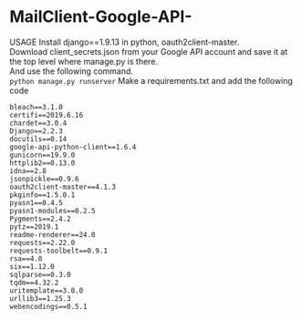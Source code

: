 # MailClient-Google-API-
USAGE
Install django==1.9.13 in python, oauth2client-master.\
Download client_secrets.json from your Google API account and save it at the top level where manage.py is there.\
And use the following command.\
```python manage.py runserver```
Make a requirements.txt and add the following code
```
bleach==3.1.0
certifi==2019.6.16
chardet==3.0.4
Django==2.2.3
docutils==0.14
google-api-python-client==1.6.4
gunicorn==19.9.0
httplib2==0.13.0
idna==2.8
jsonpickle==0.9.6
oauth2client-master==4.1.3
pkginfo==1.5.0.1
pyasn1==0.4.5
pyasn1-modules==0.2.5
Pygments==2.4.2
pytz==2019.1
readme-renderer==24.0
requests==2.22.0
requests-toolbelt==0.9.1
rsa==4.0
six==1.12.0
sqlparse==0.3.0
tqdm==4.32.2
uritemplate==3.0.0
urllib3==1.25.3
webencodings==0.5.1
```
